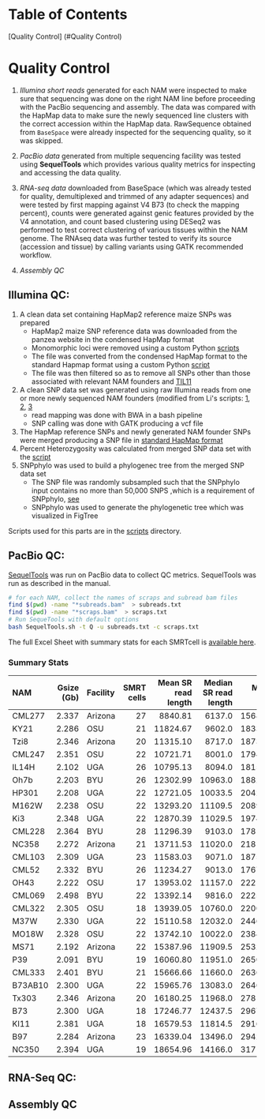 # Table of Contents

[Quality Control] (#Quality Control)




# Quality Control

1. _Illumina short reads_ generated for each NAM were inspected to make sure that sequencing was done on the right NAM line before proceeding with the PacBio sequencing and assembly.
The data was compared with the HapMap data to make sure the newly sequenced line clusters with the correct accession within the HapMap data.
RawSequence obtained from `BaseSpace` were already inspected for the sequencing quality, so it was skipped.

2. _PacBio data_ generated from multiple sequencing facility was tested using **SequelTools** which provides various quality metrics for inspecting and accessing the data quality.

3. _RNA-seq data_ downloaded from BaseSpace (which was already tested for quality, demultiplexed and trimmed of any adapter sequences) and were tested by first mapping against V4 B73 (to check the mapping percent), counts were generated against genic features provided by the V4 annotation, and count based clustering using DESeq2 was performed to test correct clustering of various tissues within the NAM genome. The RNAseq data was further tested to verify its source (accession and tissue) by calling variants using GATK recommended workflow.

4. _Assembly QC_


## Illumina QC:

1. A clean data set containing HapMap2 reference maize SNPs was prepared
	- HapMap2 maize SNP reference data was downloaded from the panzea website in the condensed HapMap format
	- Monomorphic loci were removed using a custom Python [scripts](scripts/18_1_removeMMLhapMap.py)
	- The file was converted from the condensed HapMap format to the standard Hapmap format using a custom Python [script](scripts/18_1_standardizeHapMap.py)
	- The file was then filtered so as to remove all SNPs other than those associated with relevant NAM founders and [TIL11](scripts/18_1_hapMapNAMonly2.py)
2. A clean SNP data set was generated using raw Illumina reads from one or more newly sequenced NAM founders (modified from Li's scripts: [1](https://github.com/HuffordLab/Wang_et_al._Demography/blob/master/trim_mapping_MD/trim_pe.sh), [2](https://github.com/HuffordLab/Wang_et_al._Demography/tree/master/GATK_SNPcalling), [3](https://github.com/HuffordLab/Wang_et_al._Demography/blob/master/trim_mapping_MD/20150709_trim.mapping.MD.sh)
	- read mapping was done with BWA in a bash pipeline
	- SNP calling was done with GATK  producing a vcf file
3. The HapMap reference SNPs and newly generated NAM founder SNPs were merged producing a SNP file in [standard HapMap format](scripts/18_1_mergeOurDataWHapMap.py)
4. Percent Heterozygosity was calculated from merged SNP data set with the [script](scripts/18_1_countPerPolyLoci2.py)
5. SNPphylo was used to build a phylogenec tree from the merged SNP data set
	- The SNP file was randomly subsampled such that the SNPphylo input contains no more than 50,000 SNPS ,which is a requirement of SNPphylo, [see](scripts/18_1_subSampleHapmapSNPs.py)
	- SNPphylo was used to generate the phylogenetic tree which was visualized in FigTree

Scripts used for this parts are in the [scripts](./scripts) directory.

## PacBio QC:

[SequelTools](https://bmcbioinformatics.biomedcentral.com/articles/10.1186/s12859-020-03751-8) was run on PacBio data to collect QC metrics. SequelTools was run as described in the manual.

```bash
# for each NAM, collect the names of scraps and subread bam files
find $(pwd) -name "*subreads.bam"  > subreads.txt
find $(pwd) -name "*scraps.bam"  > scraps.txt
# Run SequeTools with default options
bash SequelTools.sh -t Q -u subreads.txt -c scraps.txt
```
The full Excel Sheet with summary stats for each SMRTcell is [available here](assets/PacBio_SequelTools_stats.xlsx).

### Summary Stats

| NAM     | Gsize (Gb) | Facility | SMRT cells | Mean SR read length | Median SR read length | Mean N50 | Depth of coverage (SR) |
|:--------|-----------:|:---------|-----------:|--------------------:|----------------------:|---------:|-----------------------:|
| CML277  | 2.337      | Arizona  | 27         | 8840.81             | 6137.0                | 15682.2  | 70.7                   |
| KY21    | 2.286      | OSU      | 21         | 11824.67            | 9602.0                | 18338.8  | 68.7                   |
| Tzi8    | 2.346      | Arizona  | 20         | 11315.10            | 8717.0                | 18732.2  | 66.4                   |
| CML247  | 2.351      | OSU      | 22         | 10721.71            | 8001.0                | 17945.6  | 68.3                   |
| IL14H   | 2.102      | UGA      | 26         | 10795.13            | 8094.0                | 18152.4  | 85.5                   |
| Oh7b    | 2.203      | BYU      | 26         | 12302.99            | 10963.0               | 18828.7  | 70.6                   |
| HP301   | 2.208      | UGA      | 22         | 12721.05            | 10033.5               | 20426.8  | 73.8                   |
| M162W   | 2.238      | OSU      | 22         | 13293.20            | 11109.5               | 20897.4  | 76.2                   |
| Ki3     | 2.348      | UGA      | 22         | 12870.39            | 11029.5               | 19749.3  | 63.5                   |
| CML228  | 2.364      | BYU      | 28         | 11296.39            | 9103.0                | 17818.4  | 68.3                   |
| NC358   | 2.272      | Arizona  | 21         | 13711.53            | 11020.0               | 21816.6  | 71.2                   |
| CML103  | 2.309      | UGA      | 23         | 11583.03            | 9071.0                | 18756.8  | 72.2                   |
| CML52   | 2.332      | BYU      | 26         | 11234.27            | 9013.0                | 17672.0  | 69.1                   |
| OH43    | 2.222      | OSU      | 17         | 13953.02            | 11157.0               | 22216.4  | 69.9                   |
| CML069  | 2.498      | BYU      | 22         | 13392.14            | 9816.0                | 22256.7  | 64.4                   |
| CML322  | 2.305      | OSU      | 18         | 13939.05            | 10760.0               | 22004.8  | 65.6                   |
| M37W    | 2.330      | UGA      | 22         | 15110.58            | 12032.0               | 24461.1  | 65.9                   |
| MO18W   | 2.328      | OSU      | 22         | 13742.10            | 10022.0               | 23843.7  | 85.2                   |
| MS71    | 2.192      | Arizona  | 22         | 15387.96            | 11909.5               | 25324.4  | 76.1                   |
| P39     | 2.091      | BYU      | 19         | 16060.80            | 11951.0               | 26507.0  | 81.3                   |
| CML333  | 2.401      | BYU      | 21         | 15666.66            | 11660.0               | 26361.6  | 63.2                   |
| B73AB10 | 2.300      | UGA      | 22         | 15965.76            | 13083.0               | 26462.7  | 62.7                   |
| Tx303   | 2.346      | Arizona  | 20         | 16180.25            | 11968.0               | 27810.9  | 71.1                   |
| B73     | 2.300      | UGA      | 18         | 17246.77            | 12437.5               | 29671.6  | 82.9                   |
| KI11    | 2.381      | UGA      | 18         | 16579.53            | 11814.5               | 29169.9  | 65.9                   |
| B97     | 2.284      | Arizona  | 23         | 16339.04            | 13496.0               | 29428.0  | 71.3                   |
| NC350   | 2.394      | UGA      | 19         | 18654.96            | 14166.0               | 31717.6  | 65.9                   |




## RNA-Seq QC:



## Assembly QC
